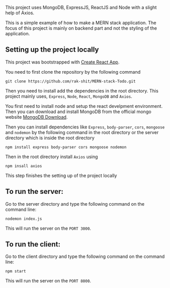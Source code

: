 This project uses MongoDB, ExpressJS, ReactJS and Node with a slight help of Axios.

This is a simple example of how to make a MERN stack application. The focus of this project is mainly on backend part and not the styling of the application. 

## Setting up the project locally

This project was bootstrapped with [Create React App](https://github.com/facebook/create-react-app).

You need to first clone the repository by the following command 

`git clone https://github.com/rak-shit/MERN-stack-Todo.git`

Then you need to install add the dependencies in the root directory. This project mainly uses, `Express`, `Node`, `React`, `MongoDB` and `Axios`.

You first need to install node and setup the react develpment environment. Then you can download and install MongoDB from the official mongo website [MongoDB Download](https://www.mongodb.com/download-center/community). 

Then you can install dependencies like `Express`, `body-parser`, `cors`, `mongoose` and `nodemon` by the following command in the root directory or the server directory which is inside the root directory

`npm install express body-parser cors mongoose nodemon`

Then in the root directory install `Axios` using

`npm insall axios`

This step finishes the setting up of the project locally

## To run the server:

Go to the server directory and type the following command on the command line:

`nodemon index.js`

This will run the server on the `PORT 3000`.

## To run the client:

Go to the client directory and type the following command on the command line:

`npm start`

This will run the server on the `PORT 8000`.

